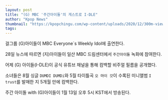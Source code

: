 ```yaml
---
layout: post
title: "(G) MBC '주간아이돌'의 게스트로 I-DLE"
author: "Kpop News"
thumbnail: "https://kpopchingu.com/wp-content/uploads/2020/12/300m-views-2020-12-28T143712.846-890x512.png"
tags: 
---
```



걸그룹 (G)아이들이 MBC Everyone`s Weekly Idol에 출연한다.

28일 뉴스에 따르면 (지)아이들이 일산 MBC 드림센터에서 `주간아이돌` 녹화에 참여한다.

어제 (G) 아이들(I-DLE)이 공식 유튜브 채널을 통해 컴백할 비주얼 필름을 공개했다.

소녀들은 8월 싱글 `DUMDI DUMDi`와 5월 타이틀곡 `오 마이 갓`이 수록된 미니앨범 `I trust`를 발매한 지 5개월 만에 컴백한다.

주간 아이돌 with (G)아이들이 1월 13일 오후 5시 KST에서 방송된다.